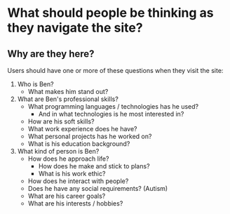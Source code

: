 # What should people be thinking as they navigate the site?

## Why are they here?

Users should have one or more of these questions when they visit the site:
1. Who is Ben?
    - What makes him stand out?
1. What are Ben's professional skills?
    - What programming languages / technologies has he used?
        - And in what technologies is he most interested in?
    - How are his soft skills?
    - What work experience does he have?
    - What personal projects has he worked on?
    - What is his education background?
1. What kind of person is Ben?
    - How does he approach life?
        - How does he make and stick to plans?
        - What is his work ethic?
    - How does he interact with people?
    - Does he have any social requirements? (Autism)
    - What are his career goals?
    - What are his interests / hobbies?
